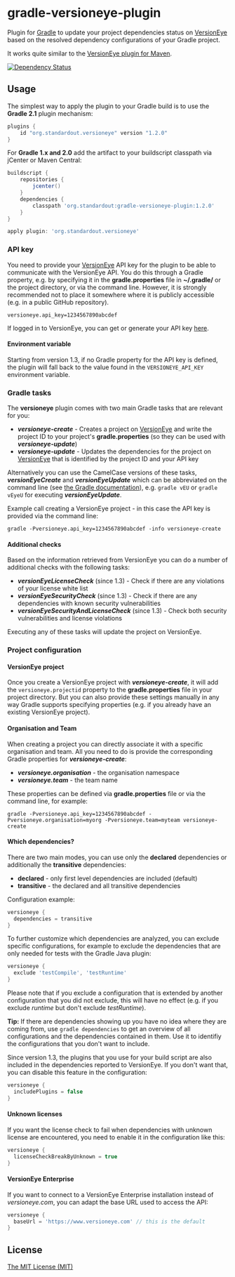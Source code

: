gradle-versioneye-plugin
========================

Plugin for [Gradle](http://www.gradle.org/) to update your project dependencies status on [VersionEye](https://www.versioneye.com) based on the resolved dependency configurations of your Gradle project.

It works quite similar to the [VersionEye plugin for Maven](https://github.com/versioneye/versioneye_maven_plugin).

[![Dependency Status](https://www.versioneye.com/java/org.standardout:gradle-versioneye-plugin/badge.svg)](https://www.versioneye.com/java/org.standardout:gradle-versioneye-plugin)

Usage
-----

The simplest way to apply the plugin to your Gradle build is to use the **Gradle 2.1** plugin mechanism:

```groovy
plugins {
    id "org.standardout.versioneye" version "1.2.0"
}
```

For **Gradle 1.x and 2.0** add the artifact to your buildscript classpath via jCenter or Maven Central:

```groovy
buildscript {
	repositories {
		jcenter()
	}
	dependencies {
		classpath 'org.standardout:gradle-versioneye-plugin:1.2.0'
	}
}

apply plugin: 'org.standardout.versioneye'
```

### API key

You need to provide your [VersionEye](https://www.versioneye.com) API key for the plugin to be able to communicate with the VersionEye API. You do this through a Gradle property, e.g. by specifying it in the **gradle.properties** file in **~/.gradle/** or the project directory, or via the command line. However, it is strongly recommended not to place it somewhere where it is publicly accessible (e.g. in a public GitHub repository).

```
versioneye.api_key=1234567890abcdef
```

If logged in to VersionEye, you can get or generate your API key [here](https://www.versioneye.com/settings/api).


#### Environment variable

Starting from version 1.3, if no Gradle property for the API key is defined, the plugin will fall back to the value found in the `VERSIONEYE_API_KEY` environment variable.


### Gradle tasks

The **versioneye** plugin comes with two main Gradle tasks that are relevant for you:

* ***versioneye-create*** - Creates a project on [VersionEye](https://www.versioneye.com) and write the project ID to your project's **gradle.properties** (so they can be used with ***versioneye-update***)
* ***versioneye-update*** - Updates the dependencies for the project on [VersionEye](https://www.versioneye.com) that is identified by the project ID and your API key
 
Alternatively you can use the CamelCase versions of these tasks, ***versionEyeCreate*** and ***versionEyeUpdate*** which can be abbreviated on the command line (see [the Gradle documentation](http://www.gradle.org/docs/current/userguide/tutorial_gradle_command_line.html)), e.g. `gradle vEU` or `gradle vEyeU` for executing ***versionEyeUpdate***.

Example call creating a VersionEye project - in this case the API key is provided via the command line:

```
gradle -Pversioneye.api_key=1234567890abcdef -info versioneye-create
```

#### Additional checks

Based on the information retrieved from VersionEye you can do a number of additional checks with the following tasks:

* ***versionEyeLicenseCheck*** (since 1.3) - Check if there are any violations of your license white list
* ***versionEyeSecurityCheck*** (since 1.3) - Check if there are any dependencies with known security vulnerabilities
* ***versionEyeSecurityAndLicenseCheck*** (since 1.3) - Check both security vulnerabilities and license violations

Executing any of these tasks will update the project on VersionEye.


### Project configuration

#### VersionEye project

Once you create a VersionEye project with ***versioneye-create***, it will add the `versioneye.projectid` property to the **gradle.properties** file in your project directory. But you can also provide these settings manually in any way Gradle supports specifying properties (e.g. if you already have an existing VersionEye project).


#### Organisation and Team

When creating a project you can directly associate it with a specific organisation and team.
All you need to do is provide the corresponding Gradle properties for ***versioneye-create***:

* ***versioneye.organisation*** - the organisation namespace
* ***versioneye.team*** - the team name

These properties can be defined via **gradle.properties** file or via the command line, for example:

```
gradle -Pversioneye.api_key=1234567890abcdef -Pversioneye.organisation=myorg -Pversioneye.team=myteam versioneye-create
```


#### Which dependencies?

There are two main modes, you can use only the **declared** dependencies or additionally the **transitive** dependencies:

* **declared** - only first level dependencies are included (default)
* **transitive** - the declared and all transitive dependencies

Configuration example:
```groovy
versioneye {
  dependencies = transitive
}
```

To further customize which dependencies are analyzed, you can exclude specific configurations, for example to exclude the dependencies that are only needed for tests with the Gradle Java plugin:
```groovy
versioneye {
  exclude 'testCompile', 'testRuntime'
}
```

Please note that if you exclude a configuration that is extended by another configuration that you did not exclude, this will have no effect (e.g. if you exclude *runtime* but don't exclude *testRuntime*).

**Tip:** If there are dependencies showing up you have no idea where they are coming from, use `gradle dependencies` to get an overview of all configurations and the dependencies contained in them. Use it to identifiy the configurations that you don't want to include.

Since version 1.3, the plugins that you use for your build script are also included in the dependencies reported to VersionEye. If you don't want that, you can disable this feature in the configuration:

```groovy
versioneye {
  includePlugins = false
}
```


#### Unknown licenses

If you want the license check to fail when dependencies with unknown license are encountered, you need to enable it in the configuration like this:

```groovy
versioneye {
  licenseCheckBreakByUnknown = true
}
```


#### VersionEye Enterprise

If you want to connect to a VersionEye Enterprise installation instead of *versioneye.com*, you can adapt the base URL used to access the API:

```groovy
versioneye {
  baseUrl = 'https://www.versioneye.com' // this is the default
}
```


License
-----

[The MIT License (MIT)](http://opensource.org/licenses/MIT)
